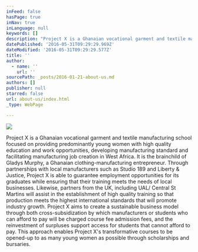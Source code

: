 ```yaml
---
inFeed: false
hasPage: true
inNav: true
inLanguage: null
keywords: []
description: "Project X is a Ghanaian vocational garment and textile manufacturing school focused on providing predominantly young women with high quality education and work opportunities, developing manufacturing standard and facilitating manufacturing job creation in West Africa. It is the brainchild of Gladys Murphy, a Ghanaian clothing-manufacturing entrepreneur. Through partnerships with local manufacturers such as Studio 189 and Liberty & Justice, Project X is able to guarantee employment opportunities for its graduates while ensuring that their training meets the needs of local businesses. Likewise, partners from the UK, including UAL/ Central St Martins will assist in the establishment of high quality training so that production meets the highest international standards that will promote industry growth. Project X aims to create a sustainable business model through both cross-subsidization by which manufacturers or students who can afford to pay will be charged course fee admission fees, and the reinvestment of surpluses support access for students that cannot afford to pay. This approach enables Project X's transformative courses to be opened-up to as many young women as possible through scholarships and bursaries. "
datePublished: '2016-05-31T09:29:29.969Z'
dateModified: '2016-05-31T09:29:29.577Z'
title: ''
author:
  - name: ''
    url: ''
sourcePath: _posts/2016-01-21-about-us.md
authors: []
publisher: null
starred: false
url: about-us/index.html
_type: WebPage

---
```

![](https://s3-us-west-2.amazonaws.com/the-grid-img/p/34050d75a6ef6b322dbbc156427c932f3923e0a1.jpg)

Project X is a Ghanaian vocational garment and textile manufacturing school focused on providing predominantly young women with high quality education and work opportunities, developing manufacturing standard and facilitating manufacturing job creation in West Africa. It is the brainchild of Gladys Murphy, a Ghanaian clothing-manufacturing entrepreneur. Through partnerships with local manufacturers such as Studio 189 and Liberty & Justice, Project X is able to guarantee employment opportunities for its graduates while ensuring that their training meets the needs of local businesses. Likewise, partners from the UK, including UAL/ Central St Martins will assist in the establishment of high quality training so that production meets the highest international standards that will promote industry growth. Project X aims to create a sustainable business model through both cross-subsidization by which manufacturers or students who can afford to pay will be charged course fee admission fees, and the reinvestment of surpluses support access for students that cannot afford to pay. This approach enables Project X's transformative courses to be opened-up to as many young women as possible through scholarships and bursaries.